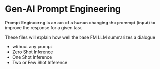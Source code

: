 # Gen-AI Prompt Engineering

Prompt Engineering is an act of a human changing the prommpt (input) to improve the response for a given task

These files will explain how well the base FM LLM summarizes a dialogue 
* without any prompt
* Zero Shot Inference
* One Shot Inference
* Two or Few Shot Inference
